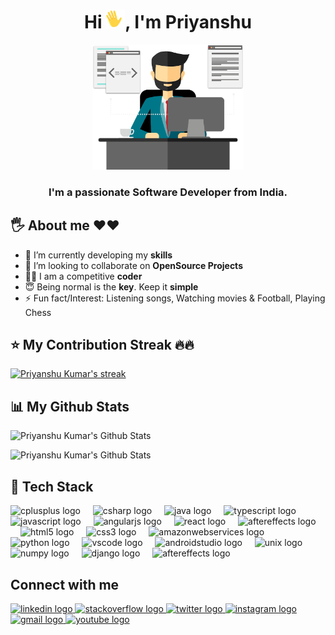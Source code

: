 <h1 align="center">Hi <img  height="30px" width="30px" src="https://raw.githubusercontent.com/singhpriansh/singhpriansh/master/wave.gif">, I'm Priyanshu</h1>

<p align="center">
    <img height="200px" width="auto"  src="https://raw.githubusercontent.com/singhpriansh/singhpriansh/master/developer_image.png" />
</p>

<h3 align="center">I'm a passionate Software Developer from India.</h3>

## 🖐 About me ❤❤

- 🌱 I’m currently developing my **skills**
- 👯 I’m looking to collaborate on **OpenSource Projects**
- 👨‍💻 I am a competitive **coder**
- 😇 Being normal is the **key**. Keep it **simple**
- ⚡ Fun fact/Interest: Listening songs, Watching movies & Football, Playing Chess

## ⭐️ My Contribution Streak 🔥🔥

<p align="left">
  <a href="https://streak-stats.demolab.com?user=singhpriash">
    <img title="🔥 Get streak stats for your profile at git.io/streak-stats" alt="Priyanshu Kumar's streak" src="https://github-readme-streak-stats.herokuapp.com/?user=singhpriansh&theme=react&hide_border=true&bg_color=0D1117&background=transparent"/>
  </a>
</p>

## 📊 My Github Stats

<p>
  <img src="https://github-readme-stats-sigma-five.vercel.app/api?username=singhpriansh&hide_title=false&hide_rank=false&show_icons=true&include_all_commits=true&count_private=true&disable_animations=false&theme=react&hide_border=true&bg_color=0D1117&background=transparent" alt="Priyanshu Kumar's Github Stats"/>
</p>
<p>
  <img src="https://github-readme-stats-sigma-five.vercel.app/api/top-langs?username=singhpriansh&langs_count=8&count_private=true&layout=compact&theme=react&hide_border=true&bg_color=0D1117&background=transparent" alt="Priyanshu Kumar's Github Stats"/>
</p>

<h2>
🚀 Tech Stack
</h2>

<p align="left">

  <img src="https://cdn.jsdelivr.net/gh/devicons/devicon/icons/cplusplus/cplusplus-original.svg" height="30" alt="cplusplus logo" />
  <img width="12" />
  <img src="https://cdn.jsdelivr.net/gh/devicons/devicon/icons/csharp/csharp-original.svg" height="30" alt="csharp logo"  />
  <img width="12" />
  <img src="https://img.icons8.com/color/48/000000/java-coffee-cup-logo.png" height="30" alt="java logo"  />
  <img width="12" />
  <img src="https://cdn.jsdelivr.net/gh/devicons/devicon/icons/typescript/typescript-original.svg" height="30" alt="typescript logo"  />
  <img width="12" />
  <img src="https://cdn.jsdelivr.net/gh/devicons/devicon/icons/javascript/javascript-original.svg" height="30" alt="javascript logo"  />
  <img width="12" />
  <img src="https://cdn.jsdelivr.net/gh/devicons/devicon/icons/angularjs/angularjs-original.svg" height="30" alt="angularjs logo"  />
  <img width="12" />
  <img src="https://cdn.jsdelivr.net/gh/devicons/devicon/icons/react/react-original.svg" height="30" alt="react logo"  />
  <img width="12" />
  <img src="https://img.icons8.com/color/48/000000/redux.png"" height="30" alt="aftereffects logo"  />
  <img width="12" />
  <img src="https://cdn.jsdelivr.net/gh/devicons/devicon/icons/html5/html5-original.svg" height="30" alt="html5 logo"  />
  <img width="12" />
  <img src="https://cdn.jsdelivr.net/gh/devicons/devicon/icons/css3/css3-original.svg" height="30" alt="css3 logo"  />
  <img width="12" />
  <img src="https://cdn.jsdelivr.net/gh/devicons/devicon/icons/amazonwebservices/amazonwebservices-original.svg" height="30" alt="amazonwebservices logo"/>
  <img width="12" />
  <img src="https://cdn.jsdelivr.net/gh/devicons/devicon/icons/python/python-original.svg" height="30" alt="python logo"  />
  <img width="12" />
  <img src="https://cdn.jsdelivr.net/gh/devicons/devicon/icons/vscode/vscode-original.svg" height="30" alt="vscode logo"  />
  <img width="12" />
  <img src="https://cdn.jsdelivr.net/gh/devicons/devicon/icons/androidstudio/androidstudio-original.svg" height="30" alt="androidstudio logo"  />
  <img width="12" />
  <img src="https://cdn.jsdelivr.net/gh/devicons/devicon/icons/unix/unix-original.svg" height="30" alt="unix logo"  />
  <img width="12" />
  <img src="https://cdn.jsdelivr.net/gh/devicons/devicon/icons/numpy/numpy-original.svg" height="30" alt="numpy logo"  />
  <img width="12" />
  <img src="https://cdn.jsdelivr.net/gh/devicons/devicon/icons/django/django-plain.svg" height="30" alt="django logo"  />
  <img width="12" />
  <img src="https://cdn.jsdelivr.net/gh/devicons/devicon/icons/aftereffects/aftereffects-original.svg" height="30" alt="aftereffects logo"  />
</p>

## Connect with me

<p align="left">

<div align="left">
  <a href="https://www.linkedin.com/in/singhpriansh/" target="_blank">
    <img src="https://img.shields.io/static/v1?message=LinkedIn&logo=linkedin&label=&color=0077B5&logoColor=white&labelColor=&style=for-the-badge" height="35" alt="linkedin logo"  />
  </a>
  <a href="https://stackoverflow.com/users/14113939/singhpriansh?tab=profile" target="_blank">
    <img src="https://img.shields.io/static/v1?message=Stackoverflow&logo=stackoverflow&label=&color=FE7A16&logoColor=white&labelColor=&style=for-the-badge" height="35" alt="stackoverflow logo"  />
  </a>
  <a href="https://twitter.com/singhpriansh_cc" target="_blank">
    <img src="https://img.shields.io/static/v1?message=Twitter&logo=twitter&label=&color=1DA1F2&logoColor=white&labelColor=&style=for-the-badge" height="35" alt="twitter logo"  />
  </a>
  <a href="https://www.instagram.com/singhpriansh/" target="_blank">
    <img src="https://img.shields.io/static/v1?message=Instagram&logo=instagram&label=&color=E4405F&logoColor=white&labelColor=&style=for-the-badge" height="35" alt="instagram logo"  />
  </a>
  <a href="https://mail.google.com/mail/?view=cm&fs=1&to=singhpriansh.com@gmail.com&su=SUBJECT&body=BODY" target="_blank">
    <img src="https://img.shields.io/static/v1?message=Gmail&logo=gmail&label=&color=D14836&logoColor=white&labelColor=&style=for-the-badge" height="35" alt="gmail logo"  />
  </a>
  <a href="https://www.youtube.com/@singhpriansh" target="_blank">
    <img src="https://img.shields.io/static/v1?message=Youtube&logo=youtube&label=&color=FF0000&logoColor=white&labelColor=&style=for-the-badge" height="35" alt="youtube logo"  />
  </a>
</div>
